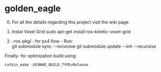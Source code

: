 # golden_eagle

0. For all the details regarding this project visit the wiki page

1. Instal Voxel Grid 
	sudo apt-get install ros-kinetic-voxel-grid

2. -ros-pkg/ : for px4 flow  - Run:  
	git submodule sync --recursive 
	git submodule update --init  --recursive

Finally- for optimization build using

 	catkin_make -DCMAKE_BUILD_TYPE=Release
